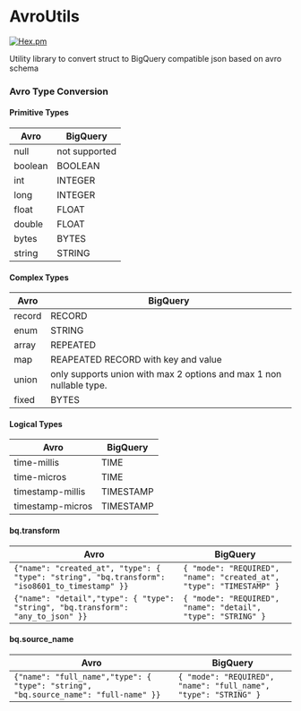 # AvroUtils

[![Hex.pm](https://img.shields.io/hexpm/v/avro_utils.svg)](https://hex.pm/packages/avro_utils)

Utility library to convert struct to BigQuery compatible json based on
avro schema

### Avro Type Conversion

#### Primitive Types

| Avro    | BigQuery      |
|---------|---------------|
| null    | not supported |
| boolean | BOOLEAN       |
| int     | INTEGER       |
| long    | INTEGER       |
| float   | FLOAT         |
| double  | FLOAT         |
| bytes   | BYTES         |
| string  | STRING        |

#### Complex Types

| Avro   | BigQuery                                                            |
|--------|---------------------------------------------------------------------|
| record | RECORD                                                              |
| enum   | STRING                                                              |
| array  | REPEATED                                                            |
| map    | REAPEATED RECORD with key and value                                 |
| union  | only supports union with max 2 options and max 1 non nullable type. |
| fixed  | BYTES                                                               |

#### Logical Types

| Avro             | BigQuery  |
|------------------|-----------|
| time-millis      | TIME      |
| time-micros      | TIME      |
| timestamp-millis | TIMESTAMP |
| timestamp-micros | TIMESTAMP |


#### bq.transform

| Avro                                                                                           | BigQuery                                                            |
|------------------------------------------------------------------------------------------------|---------------------------------------------------------------------|
| `{"name": "created_at", "type": { "type": "string", "bq.transform": "iso8601_to_timestamp" }}` | `{ "mode": "REQUIRED", "name": "created_at", "type": "TIMESTAMP" }` |
| `{"name": "detail","type": { "type": "string", "bq.transform": "any_to_json" }}`               | `{ "mode": "REQUIRED", "name": "detail", "type": "STRING" }`        |

#### bq.source_name

| Avro                                                                                | BigQuery                                                        |
|-------------------------------------------------------------------------------------|-----------------------------------------------------------------|
| `{"name": "full_name","type": { "type": "string", "bq.source_name": "full-name" }}` | `{ "mode": "REQUIRED", "name": "full_name", "type": "STRING" }` |


